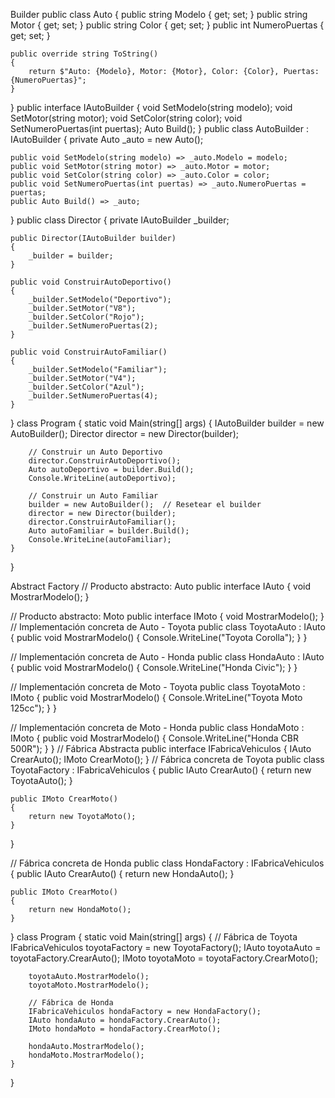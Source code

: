 Builder
public class Auto
{
    public string Modelo { get; set; }
    public string Motor { get; set; }
    public string Color { get; set; }
    public int NumeroPuertas { get; set; }

    public override string ToString()
    {
        return $"Auto: {Modelo}, Motor: {Motor}, Color: {Color}, Puertas: {NumeroPuertas}";
    }
}
public interface IAutoBuilder
{
    void SetModelo(string modelo);
    void SetMotor(string motor);
    void SetColor(string color);
    void SetNumeroPuertas(int puertas);
    Auto Build();
}
public class AutoBuilder : IAutoBuilder
{
    private Auto _auto = new Auto();

    public void SetModelo(string modelo) => _auto.Modelo = modelo;
    public void SetMotor(string motor) => _auto.Motor = motor;
    public void SetColor(string color) => _auto.Color = color;
    public void SetNumeroPuertas(int puertas) => _auto.NumeroPuertas = puertas;
    public Auto Build() => _auto;
}
public class Director
{
    private IAutoBuilder _builder;

    public Director(IAutoBuilder builder)
    {
        _builder = builder;
    }

    public void ConstruirAutoDeportivo()
    {
        _builder.SetModelo("Deportivo");
        _builder.SetMotor("V8");
        _builder.SetColor("Rojo");
        _builder.SetNumeroPuertas(2);
    }

    public void ConstruirAutoFamiliar()
    {
        _builder.SetModelo("Familiar");
        _builder.SetMotor("V4");
        _builder.SetColor("Azul");
        _builder.SetNumeroPuertas(4);
    }
}
class Program
{
    static void Main(string[] args)
    {
        IAutoBuilder builder = new AutoBuilder();
        Director director = new Director(builder);

        // Construir un Auto Deportivo
        director.ConstruirAutoDeportivo();
        Auto autoDeportivo = builder.Build();
        Console.WriteLine(autoDeportivo);

        // Construir un Auto Familiar
        builder = new AutoBuilder();  // Resetear el builder
        director = new Director(builder);
        director.ConstruirAutoFamiliar();
        Auto autoFamiliar = builder.Build();
        Console.WriteLine(autoFamiliar);
    }
}

Abstract Factory
// Producto abstracto: Auto
public interface IAuto
{
    void MostrarModelo();
}

// Producto abstracto: Moto
public interface IMoto
{
    void MostrarModelo();
}
// Implementación concreta de Auto - Toyota
public class ToyotaAuto : IAuto
{
    public void MostrarModelo()
    {
        Console.WriteLine("Toyota Corolla");
    }
}

// Implementación concreta de Auto - Honda
public class HondaAuto : IAuto
{
    public void MostrarModelo()
    {
        Console.WriteLine("Honda Civic");
    }
}

// Implementación concreta de Moto - Toyota
public class ToyotaMoto : IMoto
{
    public void MostrarModelo()
    {
        Console.WriteLine("Toyota Moto 125cc");
    }
}

// Implementación concreta de Moto - Honda
public class HondaMoto : IMoto
{
    public void MostrarModelo()
    {
        Console.WriteLine("Honda CBR 500R");
    }
}
// Fábrica Abstracta
public interface IFabricaVehiculos
{
    IAuto CrearAuto();
    IMoto CrearMoto();
}
// Fábrica concreta de Toyota
public class ToyotaFactory : IFabricaVehiculos
{
    public IAuto CrearAuto()
    {
        return new ToyotaAuto();
    }

    public IMoto CrearMoto()
    {
        return new ToyotaMoto();
    }
}

// Fábrica concreta de Honda
public class HondaFactory : IFabricaVehiculos
{
    public IAuto CrearAuto()
    {
        return new HondaAuto();
    }

    public IMoto CrearMoto()
    {
        return new HondaMoto();
    }
}
class Program
{
    static void Main(string[] args)
    {
        // Fábrica de Toyota
        IFabricaVehiculos toyotaFactory = new ToyotaFactory();
        IAuto toyotaAuto = toyotaFactory.CrearAuto();
        IMoto toyotaMoto = toyotaFactory.CrearMoto();

        toyotaAuto.MostrarModelo();
        toyotaMoto.MostrarModelo();

        // Fábrica de Honda
        IFabricaVehiculos hondaFactory = new HondaFactory();
        IAuto hondaAuto = hondaFactory.CrearAuto();
        IMoto hondaMoto = hondaFactory.CrearMoto();

        hondaAuto.MostrarModelo();
        hondaMoto.MostrarModelo();
    }
}
